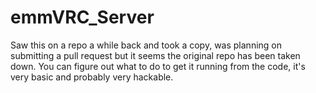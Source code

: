 # emmVRC_Server

Saw this on a repo a while back and took a copy, was planning on submitting a pull request but it seems the original repo has been taken down. You can figure out what to do to get it running from the code, it's very basic and probably very hackable.
